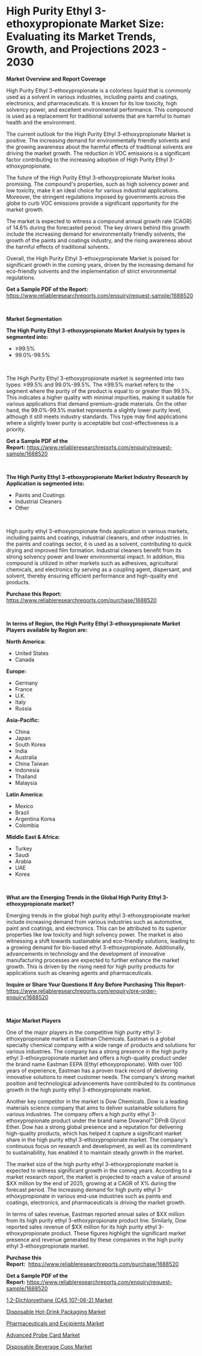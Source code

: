 <p><h1>High Purity Ethyl 3-ethoxypropionate Market Size: Evaluating its Market Trends, Growth, and Projections 2023 - 2030</h1></p><p><strong>Market Overview and Report Coverage</strong></p>
<p><p>High Purity Ethyl 3-ethoxypropionate is a colorless liquid that is commonly used as a solvent in various industries, including paints and coatings, electronics, and pharmaceuticals. It is known for its low toxicity, high solvency power, and excellent environmental performance. This compound is used as a replacement for traditional solvents that are harmful to human health and the environment.</p><p>The current outlook for the High Purity Ethyl 3-ethoxypropionate Market is positive. The increasing demand for environmentally friendly solvents and the growing awareness about the harmful effects of traditional solvents are driving the market growth. The reduction in VOC emissions is a significant factor contributing to the increasing adoption of High Purity Ethyl 3-ethoxypropionate.</p><p>The future of the High Purity Ethyl 3-ethoxypropionate Market looks promising. The compound's properties, such as high solvency power and low toxicity, make it an ideal choice for various industrial applications. Moreover, the stringent regulations imposed by governments across the globe to curb VOC emissions provide a significant opportunity for the market growth.</p><p>The market is expected to witness a compound annual growth rate (CAGR) of 14.6% during the forecasted period. The key drivers behind this growth include the increasing demand for environmentally friendly solvents, the growth of the paints and coatings industry, and the rising awareness about the harmful effects of traditional solvents.</p><p>Overall, the High Purity Ethyl 3-ethoxypropionate Market is poised for significant growth in the coming years, driven by the increasing demand for eco-friendly solvents and the implementation of strict environmental regulations.</p></p>
<p><strong>Get a Sample PDF of the Report:</strong> <a href="https://www.reliableresearchreports.com/enquiry/request-sample/1688520">https://www.reliableresearchreports.com/enquiry/request-sample/1688520</a></p>
<p>&nbsp;</p>
<p><strong>Market Segmentation</strong></p>
<p><strong>The High Purity Ethyl 3-ethoxypropionate Market Analysis by types is segmented into:</strong></p>
<p><ul><li>≥99.5%</li><li>99.0%-99.5%</li></ul></p>
<p>&nbsp;</p>
<p><p>The High Purity Ethyl 3-ethoxypropionate market is segmented into two types: ≥99.5% and 99.0%-99.5%. The ≥99.5% market refers to the segment where the purity of the product is equal to or greater than 99.5%. This indicates a higher quality with minimal impurities, making it suitable for various applications that demand premium-grade materials. On the other hand, the 99.0%-99.5% market represents a slightly lower purity level, although it still meets industry standards. This type may find applications where a slightly lower purity is acceptable but cost-effectiveness is a priority.</p></p>
<p><strong>Get a Sample PDF of the Report:</strong>&nbsp;<a href="https://www.reliableresearchreports.com/enquiry/request-sample/1688520">https://www.reliableresearchreports.com/enquiry/request-sample/1688520</a></p>
<p>&nbsp;</p>
<p><strong>The High Purity Ethyl 3-ethoxypropionate Market Industry Research by Application is segmented into:</strong></p>
<p><ul><li>Paints and Coatings</li><li>Industrial Cleaners</li><li>Other</li></ul></p>
<p>&nbsp;</p>
<p><p>High purity ethyl 3-ethoxypropionate finds application in various markets, including paints and coatings, industrial cleaners, and other industries. In the paints and coatings sector, it is used as a solvent, contributing to quick drying and improved film formation. Industrial cleaners benefit from its strong solvency power and lower environmental impact. In addition, this compound is utilized in other markets such as adhesives, agricultural chemicals, and electronics by serving as a coupling agent, dispersant, and solvent, thereby ensuring efficient performance and high-quality end products.</p></p>
<p><strong>Purchase this Report:</strong>&nbsp; <a href="https://www.reliableresearchreports.com/purchase/1688520">https://www.reliableresearchreports.com/purchase/1688520</a></p>
<p>&nbsp;</p>
<p><strong>In terms of Region, the High Purity Ethyl 3-ethoxypropionate Market Players available by Region are:</strong></p>
<p>
    <p> <strong> North America: </strong>
        <ul>
            <li>United States</li>
            <li>Canada</li>
        </ul>
        </p> 
    <p> <strong> Europe: </strong>
        <ul>
            <li>Germany</li>
            <li>France</li>
            <li>U.K.</li>
            <li>Italy</li>
            <li>Russia</li>
        </ul>
        </p> 
    <p> <strong> Asia-Pacific: </strong>
        <ul>
            <li>China</li>
            <li>Japan</li>
            <li>South Korea</li>
            <li>India</li>
            <li>Australia</li>
            <li>China Taiwan</li>
            <li>Indonesia</li>
            <li>Thailand</li>
            <li>Malaysia</li>
        </ul>
        </p> 
    <p> <strong> Latin America: </strong>
        <ul>
            <li>Mexico</li>
            <li>Brazil</li>
            <li>Argentina Korea</li>
            <li>Colombia</li>
        </ul>
        </p> 
    <p> <strong> Middle East & Africa: </strong>
        <ul>
            <li>Turkey</li>
            <li>Saudi</li>
            <li>Arabia</li>
            <li>UAE</li>
            <li>Korea</li>
        </ul>
    </p>
    </p>
<p>&nbsp;</p>
<p><strong>What are the Emerging Trends in the Global High Purity Ethyl 3-ethoxypropionate market?</strong></p>
<p><p>Emerging trends in the global high purity ethyl 3-ethoxypropionate market include increasing demand from various industries such as automotive, paint and coatings, and electronics. This can be attributed to its superior properties like low toxicity and high solvency power. The market is also witnessing a shift towards sustainable and eco-friendly solutions, leading to a growing demand for bio-based ethyl 3-ethoxypropionate. Additionally, advancements in technology and the development of innovative manufacturing processes are expected to further enhance the market growth. This is driven by the rising need for high purity products for applications such as cleaning agents and pharmaceuticals.</p></p>
<p><strong>Inquire or Share Your Questions If Any Before Purchasing This Report</strong>- <a href="https://www.reliableresearchreports.com/enquiry/pre-order-enquiry/1688520">https://www.reliableresearchreports.com/enquiry/pre-order-enquiry/1688520</a></p>
<p>&nbsp;</p>
<p><strong>Major Market Players</strong></p>
<p><p>One of the major players in the competitive high purity ethyl 3-ethoxypropionate market is Eastman Chemicals. Eastman is a global specialty chemical company with a wide range of products and solutions for various industries. The company has a strong presence in the high purity ethyl 3-ethoxypropionate market and offers a high-quality product under the brand name Eastman EEPA (Ethyl ethoxypropionate). With over 100 years of experience, Eastman has a proven track record of delivering innovative solutions to meet customer needs. The company's strong market position and technological advancements have contributed to its continuous growth in the high purity ethyl 3-ethoxypropionate market.</p><p>Another key competitor in the market is Dow Chemicals. Dow is a leading materials science company that aims to deliver sustainable solutions for various industries. The company offers a high purity ethyl 3-ethoxypropionate product under the brand name Dowanol™ DPnB Glycol Ether. Dow has a strong global presence and a reputation for delivering high-quality products, which has helped it capture a significant market share in the high purity ethyl 3-ethoxypropionate market. The company's continuous focus on research and development, as well as its commitment to sustainability, has enabled it to maintain steady growth in the market.</p><p>The market size of the high purity ethyl 3-ethoxypropionate market is expected to witness significant growth in the coming years. According to a market research report, the market is projected to reach a value of around $XX million by the end of 2025, growing at a CAGR of X% during the forecast period. The increasing demand for high purity ethyl 3-ethoxypropionate in various end-use industries such as paints and coatings, electronics, and pharmaceuticals is driving the market growth.</p><p>In terms of sales revenue, Eastman reported annual sales of $XX million from its high purity ethyl 3-ethoxypropionate product line. Similarly, Dow reported sales revenue of $XX million for its high purity ethyl 3-ethoxypropionate product. These figures highlight the significant market presence and revenue generated by these companies in the high purity ethyl 3-ethoxypropionate market.</p></p>
<p><strong>Purchase this Report:</strong>&nbsp;&nbsp;<a href="https://www.reliableresearchreports.com/purchase/1688520">https://www.reliableresearchreports.com/purchase/1688520</a></p>
<p></p>
<p><strong>Get a Sample PDF of the Report:</strong>&nbsp;<a href="https://www.reliableresearchreports.com/enquiry/request-sample/1688520">https://www.reliableresearchreports.com/enquiry/request-sample/1688520</a></p>
<p><p><a href="https://github.com/zebdakicsin/Market-Research-Report-List-1/blob/main/12-dichloroethane-cas-107-06-2-market.md">1,2-Dichloroethane (CAS 107-06-2) Market</a></p><p><a href="https://medium.com/@lylaberge1964/disposable-hot-drink-packaging-market-analysis-and-sze-forecasted-for-period-from-2023-to-2030-7cab842c1af5">Disposable Hot-Drink Packaging Market</a></p><p><a href="https://github.com/kholmovskayalyudmila/Market-Research-Report-List-1/blob/main/pharmaceuticals-and-excipients-market.md">Pharmaceuticals and Excipients Market</a></p><p><a href="https://www.linkedin.com/pulse/advanced-probe-card-market-research-report-unlocks-analysis/">Advanced Probe Card Market</a></p><p><a href="https://medium.com/@jacesipes1996/disposable-beverage-cups-market-analysis-its-cagr-market-segmentation-and-global-industry-7ea574b1616b">Disposable Beverage Cups Market</a></p></p>